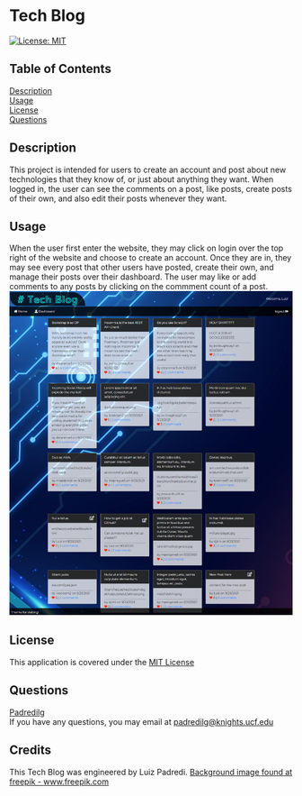 # Tech Blog
<a href='https://opensource.org/licenses/MIT'>[![License: MIT](https://img.shields.io/badge/License-MIT-yellow.svg)](https://opensource.org/licenses/MIT)</a>
  
## Table of Contents
[Description](#Description)</br>
[Usage](#Usage)</br>[License](#License)</br>[Questions](#Questions)

## Description
This project is intended for users to create an account and post about new technologies that they know of, or just about anything they want. When logged in, the user can see the comments on a post, like posts, create posts of their own, and also edit their posts whenever they want.

## Usage
When the user first enter the website, they may click on login over the top right of the website and choose to create an account. Once they are in, they may see every post that other users have posted, create their own, and manage their posts over their dashboard. The user may like or add comments to any posts by clicking on the commment count of a post.</br>
<img alt="screenshot from website" src="./public/assets/images/tech-ss.png"></img>

## License
This application is covered under the <a href='https://opensource.org/licenses/MIT'>MIT License</a>

## Questions
<a href='https://github.com/Padredilg'>Padredilg</a></br>
If you have any questions, you may email at padredilg@knights.ucf.edu

## Credits
This Tech Blog was engineered by Luiz Padredi.
<a href='https://www.freepik.com/vectors/background'>Background image found at freepik - www.freepik.com</a>
